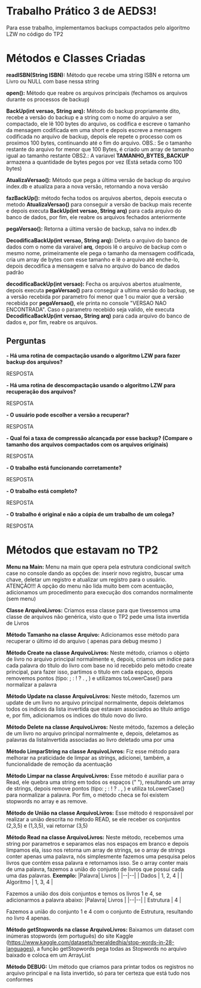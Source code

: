 # Trabalho Prático 3 de AEDS3!

Para esse trabalho, implementamos backups compactados pelo algoritmo LZW no código do TP2 


# Métodos e Classes Criadas

**readISBN(String ISBN):** Método que recebe uma string ISBN e retorna um Livro ou NULL com base nessa string

**open():** Método que reabre os arquivos principais (fechamos os arquivos durante os processos de backup)

**BackUp(int versao, String arq):** Método do backup propriamente dito, recebe a versão do backup e a string com o nome do arquivo a ser compactado, ele lê 100 bytes do arquivo, os codifica e escreve o tamanho da mensagem codificada em uma short e depois escreve a mensagem codificada no arquivo de backup, depois ele repete o processo com os proximos 100 bytes, continuando até o fim do arquivo.
OBS.: Se o tamanho restante do arquivo for menor que 100 Bytes, é criado um array de tamanho igual ao tamanho restante
OBS2.: A variavel **TAMANHO_BYTES_BACKUP** armazena a quantidade de bytes pegos por vez (Está setada como 100 bytes)

**AtualizaVersao():** Método que pega a última versão de backup do arquivo index.db e atualiza para a nova versão, retornando a nova versão

**fazBackUp():** método fecha todos os arquivos abertos, depois executa o metodo **AtualizaVersao()** para conseguir a versão de backup mais recente e depois executa **BackUp(int versao, String arq)** para cada arquivo do banco de dados, por fim, ele reabre os arquivos fechados anteriormente 

**pegaVersao():** Retorna a última versão de backup, salva no index.db

**DecodificaBackUp(int versao, String arq):** Deleta o arquivo do banco de dados com o nome da varaivel **arq**, depois lê o arquivo de backup com o mesmo nome, primeiramente ele pega o tamanho da mensagem codificada, cria um array de bytes com esse tamanho e lê o arquivo até enche-lo, depois decodifica a mensagem e salva no arquivo do banco de dados padrão

**decodificaBackUp(int versao):** Fecha os arquivos abertos atualmente, depois executa **pegaVersao()** para conseguir a ultima versão do backup, se a versão recebida por parametro foi menor que 1 ou maior que a  versão recebida por **pegaVersao()**, ele printa no console "VERSAO NAO ENCONTRADA". Caso o parametro recebido seja valido, ele executa **DecodificaBackUp(int versao, String arq)** para cada arquivo do banco de dados e, por fim, reabre os arquivos.



## Perguntas

**-   Há uma rotina de compactação usando o algoritmo LZW para fazer backup dos arquivos?**

RESPOSTA

**-   Há uma rotina de descompactação usando o algoritmo LZW para recuperação dos arquivos?**

RESPOSTA

**-   O usuário pode escolher a versão a recuperar?**

RESPOSTA

**-   Qual foi a taxa de compressão alcançada por esse backup? (Compare o tamanho dos arquivos compactados com os arquivos originais)**

RESPOSTA

**-   O trabalho está funcionando corretamente?**

RESPOSTA

**-   O trabalho está completo?**

RESPOSTA

**-   O trabalho é original e não a cópia de um trabalho de um colega?**

RESPOSTA



# Métodos que estavam no TP2

**Menu na Main:** Menu na main que opera pela estrutura condicional switch case no console dando as opções de: inserir novo registro, buscar uma chave, deletar um registro e atualizar um registro para o usuário.
ATENÇÃO!!! A opção do menu não lida muito bem com acentuação, adicionamos um procedimento para execução dos comandos normalmente (sem menu)

**Classe ArquivoLivros:** Criamos essa classe para que tivessemos uma classe de arquivos não genérica, visto que o TP2 pede uma lista invertida de Livros

**Método Tamanho na classe Arquivo:** Adicionamos esse método para recuperar o último id do arquivo ( apenas para debug mesmo )

**Método Create na classe ArquivoLivros:** Neste método, criamos o objeto de livro no arquivo principal normalmente e, depois, criamos um índice para cada palavra do título do livro com base no id recebido pelo método create principal, para fazer isso, partimos o titulo em cada espaço, depois removemos pontos (tipo: ; : ! ? . , ) e utilizamos toLowerCase() para normalizar a palavra

**Método Update na classe ArquivoLivros:** Neste método, fazemos um update de um livro no arquivo principal normalmente, depois deletamos todos os indices da lista invertida que estavam associados ao título antigo e, por fim, adicionamos os indices do título novo do livro.

**Método Delete na classe ArquivoLivros:** Neste método, fazemos a deleção de um livro no arquivo principal normalmente e, depois, deletamos as palavras da listaInvertida associadas ao livro deletado uma por uma

**Método LimparString na classe ArquivoLivros:** Fiz esse método para melhorar na praticidade de limpar as strings, adicionei, também, a funcionalidade de remoção da acentuação

**Método Limpar na classe ArquivoLivros:** Esse método é auxiliar para o Read, ele quebra uma string em todos os espaços (" "), resultando um array de strings, depois remove pontos (tipo: ; : ! ? . , ) e utiliza toLowerCase() para normalizar a palavra. Por fim, o método checa se foi existem stopwords no array e as remove.

**Método de União na classe ArquivoLivros:** Esse método é responsável por realizar a união descrita no método READ, se ele receber os conjuntos (2,3,5) e (1,3,5), vai retornar (3,5) 

**Método Read na classe ArquivoLivros:** Neste método, recebemos uma string por parametros e separamos elas nos espaços em branco e depois limpamos ela, isso nos retorna um array de strings, se o array de strings conter apenas uma palavra, nós simplesmente fazemos uma pesquisa pelos livros que contém essa palavra e retornamos isso. Se o array conter mais de uma palavra, fazemos a união do conjunto de livros que possui cada uma das palavras. **Exemplo:** 
|Palavra| Livros  |
|--|--|
| Dados | 1, 2, 4  |
| Algoritmo | 1, 3, 4  |

Fazemos a união dos dois conjuntos e temos os livros 1 e 4, se adicionarmos a palavra abaixo:
|Palavra| Livros  |
|--|--|
| Estrutura | 4  |


Fazemos a união do conjunto 1 e 4 com o conjunto de Estrutura, resultando no livro 4 apenas.

**Método getStopwords na classe ArquivoLivros:** Baixamos um dataset com inúmeras stopwords (em português) do site Kaggle (https://www.kaggle.com/datasets/heeraldedhia/stop-words-in-28-languages), a função getStopwords pega todas as Stopwords no arquivo baixado e coloca em um ArrayList

**Método DEBUG:** Um método que criamos para printar todos os registros no arquivo principal e na lista invertido, só para ter certeza que está tudo nos conformes
